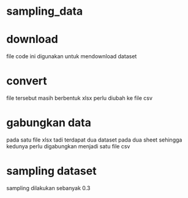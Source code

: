 # sampling_data
# download 
file code ini digunakan untuk mendownload dataset 

# convert
file tersebut masih berbentuk xlsx perlu diubah ke file csv

# gabungkan data
pada satu file xlsx tadi terdapat dua dataset pada dua sheet sehingga kedunya perlu digabungkan menjadi satu file csv

# sampling dataset
sampling dilakukan sebanyak 0.3

